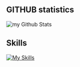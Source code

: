 ## GITHUB statistics
<img align="center" src="https://github-readme-stats.vercel.app/api?username=madushadhanushka&include_all_commits=true&count_private=true&show_icons=true&line_height=20&title_color=2B5BBD&icon_color=1124BB&text_color=A1A1A1&bg_color=0,000000,130F40" alt="my Github Stats"/>

## Skills
[![My Skills](https://skillicons.dev/icons?i=html,css,bootstrap,materialui,tailwind,styledcomponents,react,redux,nextjs,angular,express,nodejs,bash,c,cpp,php,py,js,ts,r,cypress,docker,github,linux,vscode,mongodb,mysql,postgres,gcp,firebase,flask,sklearn,supabase,symfony,vite,webpack,gatsby,yarn,apple)](https://skillicons.dev)

